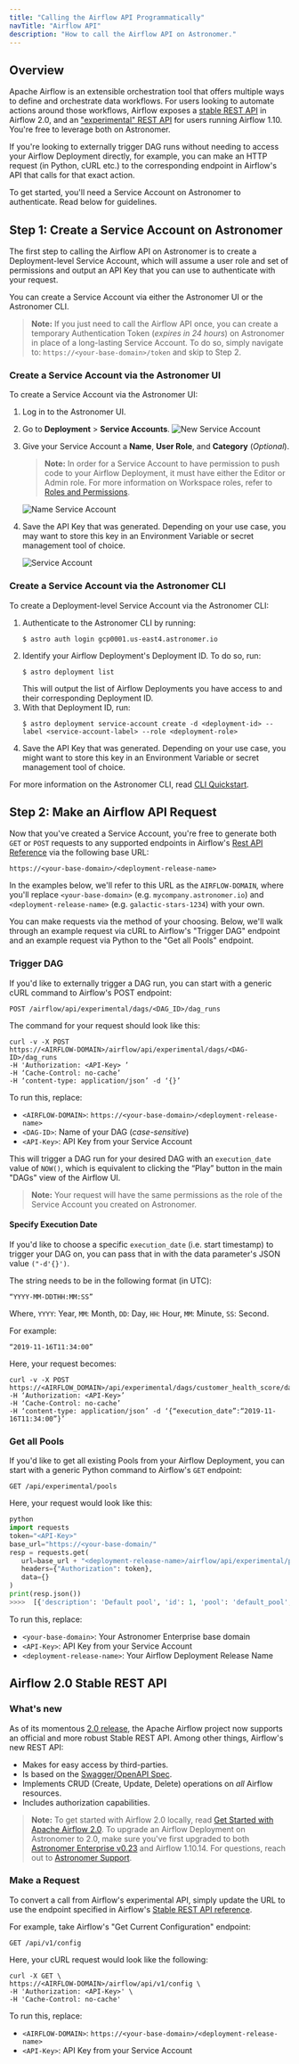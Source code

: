 ```yaml
---
title: "Calling the Airflow API Programmatically"
navTitle: "Airflow API"
description: "How to call the Airflow API on Astronomer."
---
```


## Overview

Apache Airflow is an extensible orchestration tool that offers multiple ways to define and orchestrate data workflows. For users looking to automate actions around those workflows, Airflow exposes a [stable REST API](https://airflow.apache.org/docs/apache-airflow/stable/stable-rest-api-ref.html) in Airflow 2.0, and an ["experimental" REST API](https://airflow.apache.org/docs/stable/rest-api-ref.html) for users running Airflow 1.10. You're free to leverage both on Astronomer.

If you're looking to externally trigger DAG runs without needing to access your Airflow Deployment directly, for example, you can make an HTTP request (in Python, cURL etc.) to the corresponding endpoint in Airflow's API that calls for that exact action.

To get started, you'll need a Service Account on Astronomer to authenticate. Read below for guidelines.

## Step 1: Create a Service Account on Astronomer

The first step to calling the Airflow API on Astronomer is to create a Deployment-level Service Account, which will assume a user role and set of permissions and output an API Key that you can use to authenticate with your request.

You can create a Service Account via either the Astronomer UI or the Astronomer CLI.

> **Note:** If you just need to call the Airflow API once, you can create a temporary Authentication Token (_expires in 24 hours_) on Astronomer in place of a long-lasting Service Account. To do so, simply navigate to: `https://<your-base-domain>/token` and skip to Step 2.

### Create a Service Account via the Astronomer UI

To create a Service Account via the Astronomer UI:

1. Log in to the Astronomer UI.
2. Go to **Deployment** > **Service Accounts**.
   ![New Service Account](https://assets2.astronomer.io/main/docs/ci-cd/ci-cd-new-service-account.png)
3. Give your Service Account a **Name**, **User Role**, and **Category** (_Optional_).
   > **Note:** In order for a Service Account to have permission to push code to your Airflow Deployment, it must have either the Editor or Admin role. For more information on Workspace roles, refer to [Roles and Permissions](/docs/enterprise/stable/manage-astronomer/workspace-permissions/).
   
   ![Name Service Account](https://assets2.astronomer.io/main/docs/ci-cd/ci-cd-name-service-account.png)
4. Save the API Key that was generated. Depending on your use case, you may want to store this key in an Environment Variable or secret management tool of choice.
   
   ![Service Account](https://assets2.astronomer.io/main/docs/ci-cd/ci-cd-api-key.png)

### Create a Service Account via the Astronomer CLI

To create a Deployment-level Service Account via the Astronomer CLI:

1. Authenticate to the Astronomer CLI by running:
   ```
   $ astro auth login gcp0001.us-east4.astronomer.io
   ```
2. Identify your Airflow Deployment's Deployment ID. To do so, run:
   ```
   $ astro deployment list
   ```
   This will output the list of Airflow Deployments you have access to and their corresponding Deployment ID.
3. With that Deployment ID, run:
   ```
   $ astro deployment service-account create -d <deployment-id> --label <service-account-label> --role <deployment-role>
   ```
4.  Save the API Key that was generated. Depending on your use case, you might want to store this key in an Environment Variable or secret management tool of choice.

For more information on the Astronomer CLI, read [CLI Quickstart](https://www.astronomer.io/docs/enterprise/stable/develop/cli-quickstart).

## Step 2: Make an Airflow API Request

Now that you've created a Service Account, you're free to generate both `GET` or `POST` requests to any supported endpoints in Airflow's [Rest API Reference](https://airflow.apache.org/docs/stable/rest-api-ref.html) via the following base URL:

```
https://<your-base-domain>/<deployment-release-name>
```

In the examples below, we'll refer to this URL as the `AIRFLOW-DOMAIN`, where you'll replace `<your-base-domain>` (e.g. `mycompany.astronomer.io`) and `<deployment-release-name>` (e.g. `galactic-stars-1234`) with your own.

You can make requests via the method of your choosing. Below, we'll walk through an example request via cURL to Airflow's "Trigger DAG" endpoint and an example request via Python to the "Get all Pools" endpoint.

### Trigger DAG

If you'd like to externally trigger a DAG run, you can start with a generic cURL command to Airflow's POST endpoint: 

```
POST /airflow/api/experimental/dags/<DAG_ID>/dag_runs
```

The command for your request should look like this:

```
curl -v -X POST
https://<AIRFLOW-DOMAIN>/airflow/api/experimental/dags/<DAG-ID>/dag_runs
-H 'Authorization: <API-Key> ’
-H ‘Cache-Control: no-cache’
-H ‘content-type: application/json’ -d ‘{}’
```

To run this, replace:

- `<AIRFLOW-DOMAIN>`: `https://<your-base-domain>/<deployment-release-name>`
- `<DAG-ID>`: Name of your DAG (_case-sensitive_)
- `<API-Key>`: API Key from your Service Account

This will trigger a DAG run for your desired DAG with an `execution_date` value of `NOW()`, which is equivalent to clicking the “Play” button in the main "DAGs" view of the Airflow UI.

> **Note:** Your request will have the same permissions as the role of the Service Account you created on Astronomer.

#### Specify Execution Date

If you'd like to choose a specific `execution_date` (i.e. start timestamp) to trigger your DAG on, you can pass that in with the data parameter's JSON value `("-d'{}')`.

The string needs to be in the following format (in UTC):

```
“YYYY-MM-DDTHH:MM:SS”
```

Where, `YYYY`: Year, `MM`: Month, `DD`: Day, `HH`: Hour, `MM`: Minute, `SS`: Second.


For example:

```
“2019-11-16T11:34:00”
```

Here, your request becomes:

```
curl -v -X POST
https://<AIRFLOW_DOMAIN>/api/experimental/dags/customer_health_score/dag_runs
-H ‘Authorization: <API-Key>’
-H ‘Cache-Control: no-cache’
-H ‘content-type: application/json’ -d ‘{“execution_date”:“2019-11-16T11:34:00”}’
```

### Get all Pools

If you'd like to get all existing Pools from your Airflow Deployment, you can start with a generic Python command to Airflow's `GET` endpoint: 

```
GET /api/experimental/pools
```

Here, your request would look like this:

```python
python
import requests
token="<API-Key>"
base_url="https://<your-base-domain/"
resp = requests.get(
   url=base_url + "<deployment-release-name>/airflow/api/experimental/pools",
   headers={"Authorization": token},
   data={}
)
print(resp.json())
>>>>  [{'description': 'Default pool', 'id': 1, 'pool': 'default_pool', 'slots': 128}]
```

To run this, replace:

- `<your-base-domain>`: Your Astronomer Enterprise base domain
- `<API-Key>`: API Key from your Service Account
- `<deployment-release-name>`: Your Airflow Deployment Release Name

## Airflow 2.0 Stable REST API

### What's new

As of its momentous [2.0 release](https://www.astronomer.io/blog/introducing-airflow-2-0), the Apache Airflow project now supports an official and more robust Stable REST API. Among other things, Airflow's new REST API:

* Makes for easy access by third-parties.
* Is based on the [Swagger/OpenAPI Spec](https://swagger.io/specification/).
* Implements CRUD (Create, Update, Delete) operations on *all* Airflow resources.
* Includes authorization capabilities.

> **Note:** To get started with Airflow 2.0 locally, read [Get Started with Apache Airflow 2.0](https://www.astronomer.io/guides/get-started-airflow-2). To upgrade an Airflow Deployment on Astronomer to 2.0, make sure you've first upgraded to both [Astronomer Enterprise v0.23](https://www.astronomer.io/docs/enterprise/v0.23/manage-astronomer/upgrade-to-0-23) and Airflow 1.10.14. For questions, reach out to [Astronomer Support](https://support.astronomer.io). 

### Make a Request

To convert a call from Airflow's experimental API, simply update the URL to use the endpoint specified in Airflow's [Stable REST API reference](https://airflow.apache.org/docs/apache-airflow/stable/stable-rest-api-ref.html).

For example, take Airflow's "Get Current Configuration" endpoint:

```
GET /api/v1/config
```

Here, your cURL request would look like the following:

```
curl -X GET \
https://<AIRFLOW-DOMAIN>/airflow/api/v1/config \
-H 'Authorization: <API-Key>' \
-H 'Cache-Control: no-cache'
```

To run this, replace:

- `<AIRFLOW-DOMAIN>`: `https://<your-base-domain>/<deployment-release-name>`
- `<API-Key>`: API Key from your Service Account
